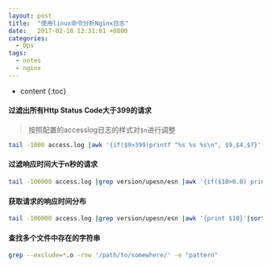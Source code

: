 ```yaml
---
layout: post
title:  "使用linux命令分析Nginx日志"
date:   2017-02-18 13:31:01 +0800
categories:
  - Ops
tags:
  - notes
  - nginx
---
```


* content
{:toc}


#### 过滤出所有Http Status Code大于399的请求
> 按照配置的accesslog日志的样式对`$n`进行调整

``` sh
tail -1000 access.log |awk '{if($9>399)printf "%s %s %s\n", $9,$4,$7}'
```

#### 过滤响应时间大于n秒的请求
``` sh
tail -100000 access.log |grep version/upesn/esn |awk '{if($10>0.8) printf "%s %s %s\n" ,$4, $7, $10}'
```

#### 获取请求的响应时间分布

``` sh
tail -100000 access.log |grep version/upesn/esn |awk '{print $10}'|sort|uniq -c
```


#### 查找多个文件中存在的字符串
``` sh
grep --exclude=*.o -rnw '/path/to/somewhere/' -e "pattern"
```
